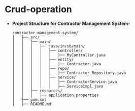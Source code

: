 # Crud-operation


- **Project Structure for Contractor Management System-**

      contractor-management-system/
      │   ├── src/
      │   │   ├── main/
      │   │   │   ├── java/in/sb/main/
      │   │   │   │   ├── controller/
      │   │   │   │   │   ├── MyController.java
      │   │   │   │   ├── entity/
      │   │   │   │   │   ├── Contractor.java
      │   │   │   │   ├── repo/
      │   │   │   │   │   ├── Contractor_Repository.java
      │   │   │   │   ├── service/
      │   │   │   │   │   ├── ContractorService.java
      │   │   │   │   │   ├── ServiceImpl.java
      │   │   ├── resources/
      │   │   │   ├── application.properties
      │   ├── pom.xml
      │   ├── README.md
